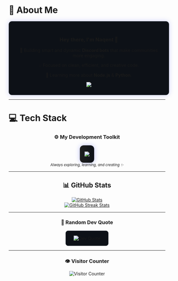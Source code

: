 # 💫 About Me
<div align="center">
  <div style="background:#0d1117; border:1px solid #30363d; border-radius:10px; padding:25px 30px; display:inline-block; box-shadow:0 0 15px rgba(88,101,242,0.3); width:90%; max-width:500px;">
    <h3>Hey there, I'm <b>Naqent</b> 👋</h3>
    <p>🚀 Building smart and dynamic <b>Discord bots</b> that make communities more engaging.</p>
    <p>💡 Focused on clean, efficient, and creative code.</p>
    <p>🌱 Learning more about <b>Node.js</b> & <b>Python</b>.</p>
    <a href="https://discord.com/users/Naqint" target="_blank">
      <img src="https://img.shields.io/badge/Discord%20-%20Naqint-5865F2?style=for-the-badge&logo=discord&logoColor=white"/>
    </a>
  </div>
</div>

---

# 💻 Tech Stack
<div align="center">
  <h3>⚙️ My Development Toolkit</h3>
  <div style="background:linear-gradient(90deg, #1f1f1f, #0d1117); border-radius:12px; padding:20px 15px; width:fit-content; display:inline-block; box-shadow:0 0 15px rgba(88,101,242,0.4);">
    <img src="https://skillicons.dev/icons?i=nodejs,python,js,ts,html,css,github,vercel,bash,vscode,cloudflare" />
  </div>
  <br/>
  <sub><i>Always exploring, learning, and creating ✨</i></sub>
</div>

---

<div align="center">
  <h2>📊 GitHub Stats</h2>
  <a href="https://github.com/naqent" target="_blank">
    <img src="https://github-readme-stats.vercel.app/api?username=naqent&theme=tokyonight&hide_border=false&include_all_commits=true&count_private=true&show_icons=true" alt="GitHub Stats"/>
  </a>
  <br/>
  <a href="https://github.com/naqent" target="_blank">
    <img src="https://github-readme-streak-stats.herokuapp.com/?user=naqent&theme=tokyonight&hide_border=false" alt="GitHub Streak Stats"/>
  </a>
</div>

---

<div align="center">
  <h3>💬 Random Dev Quote</h3>
  <div style="background:#0d1117; border:1px solid #30363d; border-radius:8px; padding:15px 25px; display:inline-block;">
    <img src="https://quotes-github-readme.vercel.app/api?type=horizontal&theme=dark" alt="Dev Quote" />
  </div>
</div>

---

<div align="center">
  <h3>👁️ Visitor Counter</h3>
  <img src="https://count.getloli.com/@naqent?theme=asoul" alt="Visitor Counter"/>
</div>

<!-- Generated with ❤️ for naqent -->
